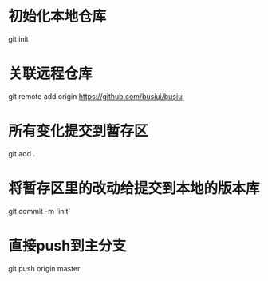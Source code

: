 # 初始化本地仓库
git init 
# 关联远程仓库
git remote add origin https://github.com/busiui/busiui
# 所有变化提交到暂存区
git add .
# 将暂存区里的改动给提交到本地的版本库
git commit -m 'init'

# 直接push到主分支
git push origin master
